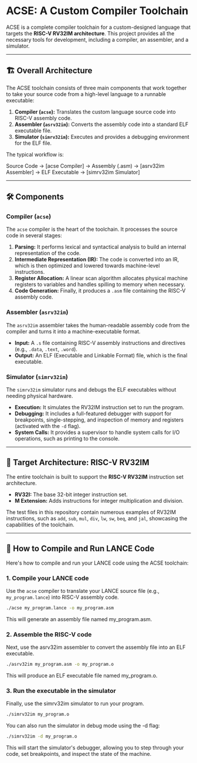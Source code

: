 # ACSE: A Custom Compiler Toolchain

ACSE is a complete compiler toolchain for a custom-designed language that targets the **RISC-V RV32IM architecture**. This project provides all the necessary tools for development, including a compiler, an assembler, and a simulator.

---

## 🏗️ Overall Architecture

The ACSE toolchain consists of three main components that work together to take your source code from a high-level language to a runnable executable:

1.  **Compiler (`acse`):** Translates the custom language source code into RISC-V assembly code.
2.  **Assembler (`asrv32im`):** Converts the assembly code into a standard ELF executable file.
3.  **Simulator (`simrv32im`):** Executes and provides a debugging environment for the ELF file.

The typical workflow is:

Source Code -> [acse Compiler] -> Assembly (.asm) -> [asrv32im Assembler] -> ELF Executable -> [simrv32im Simulator]

---

## 🛠️ Components

### Compiler (`acse`)

The `acse` compiler is the heart of the toolchain. It processes the source code in several stages:

1.  **Parsing:** It performs lexical and syntactical analysis to build an internal representation of the code.
2.  **Intermediate Representation (IR):** The code is converted into an IR, which is then optimized and lowered towards machine-level instructions.
3.  **Register Allocation:** A linear scan algorithm allocates physical machine registers to variables and handles spilling to memory when necessary.
4.  **Code Generation:** Finally, it produces a `.asm` file containing the RISC-V assembly code.

### Assembler (`asrv32im`)

The `asrv32im` assembler takes the human-readable assembly code from the compiler and turns it into a machine-executable format.

- **Input:** A `.s` file containing RISC-V assembly instructions and directives (e.g., `.data`, `.text`, `.word`).
- **Output:** An ELF (Executable and Linkable Format) file, which is the final executable.

### Simulator (`simrv32im`)

The `simrv32im` simulator runs and debugs the ELF executables without needing physical hardware.

- **Execution:** It simulates the RV32IM instruction set to run the program.
- **Debugging:** It includes a full-featured debugger with support for breakpoints, single-stepping, and inspection of memory and registers (activated with the `-d` flag).
- **System Calls:** It provides a supervisor to handle system calls for I/O operations, such as printing to the console.

---

## 🎯 Target Architecture: RISC-V RV32IM

The entire toolchain is built to support the **RISC-V RV32IM** instruction set architecture.

- **RV32I:** The base 32-bit integer instruction set.
- **M Extension:** Adds instructions for integer multiplication and division.

The test files in this repository contain numerous examples of RV32IM instructions, such as `add`, `sub`, `mul`, `div`, `lw`, `sw`, `beq`, and `jal`, showcasing the capabilities of the toolchain.

---

## 🚀 How to Compile and Run LANCE Code

Here's how to compile and run your LANCE code using the ACSE toolchain:

### 1. Compile your LANCE code

Use the `acse` compiler to translate your LANCE source file (e.g., `my_program.lance`) into RISC-V assembly code.

```bash
./acse my_program.lance -o my_program.asm
```
This will generate an assembly file named my_program.asm.

### 2. Assemble the RISC-V code
Next, use the asrv32im assembler to convert the assembly file into an ELF executable.

```bash
./asrv32im my_program.asm -o my_program.o
```
This will produce an ELF executable file named my_program.o.

### 3. Run the executable in the simulator
Finally, use the simrv32im simulator to run your program.

```bash
./simrv32im my_program.o
```
You can also run the simulator in debug mode using the -d flag:

```bash
./simrv32im -d my_program.o
```
This will start the simulator's debugger, allowing you to step through your code, set breakpoints, and inspect the state of the machine.
